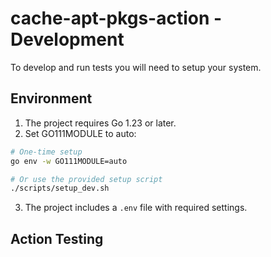 # cache-apt-pkgs-action - Development

To develop and run tests you will need to setup your system.

## Environment

1. The project requires Go 1.23 or later.
2. Set GO111MODULE to auto:

```bash
# One-time setup
go env -w GO111MODULE=auto

# Or use the provided setup script
./scripts/setup_dev.sh
```

3. The project includes a `.env` file with required settings.

## Action Testing

